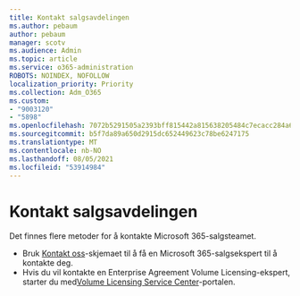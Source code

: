 ```yaml
---
title: Kontakt salgsavdelingen
ms.author: pebaum
author: pebaum
manager: scotv
ms.audience: Admin
ms.topic: article
ms.service: o365-administration
ROBOTS: NOINDEX, NOFOLLOW
localization_priority: Priority
ms.collection: Adm_O365
ms.custom:
- "9003120"
- "5898"
ms.openlocfilehash: 7072b5291505a2393bff815442a815638205484c7ecacc284a6fc52229fee470
ms.sourcegitcommit: b5f7da89a650d2915dc652449623c78be6247175
ms.translationtype: MT
ms.contentlocale: nb-NO
ms.lasthandoff: 08/05/2021
ms.locfileid: "53914984"
---
```

# <a name="contact-the-sales-team"></a>Kontakt salgsavdelingen

Det finnes flere metoder for å kontakte Microsoft 365-salgsteamet.

- Bruk [Kontakt oss](https://go.microsoft.com/fwlink/p/?LinkId=518644&clcid=0x0409)-skjemaet til å få en Microsoft 365-salgsekspert til å kontakte deg.
- Hvis du vil kontakte en Enterprise Agreement Volume Licensing-ekspert, starter du med[Volume Licensing Service Center](https://go.microsoft.com/fwlink/p/?LinkId=329762)-portalen.
